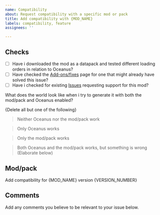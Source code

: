 ```yaml
---
name: Compatibility
about: Request compatibility with a specific mod or pack
title: Add compatibility with {MOD_NAME}
labels: compatibility, feature
assignees: ''

---
```


## Checks
- [ ] Have i downloaded the mod as a datapack and tested different loading orders in relation to Oceanus?
- [ ] Have checked the [Add-ons/fixes](https://github.com/Lizdtre/Oceanus/wiki/Add%E2%80%90ons) page for one that might already have solved this issue?
- [ ] Have i checked for existing [Issues](https://github.com/Lizdtre/Oceanus/issues) requesting support for this mod?

What does the world look like when i try to generate it with both the mod/pack and Oceanus enabled?

{Delete all but one of the following}
> Neither Oceanus nor the mod/pack work

> Only Oceanus works

> Only the mod/pack works

> Both Oceanus and the mod/pack works, but something is wrong (Elaborate below)

## Mod/pack

Add compatibility for {MOD_NAME} version {VERSION_NUMBER}

## Comments

Add any comments you believe to be relevant to your issue below.
